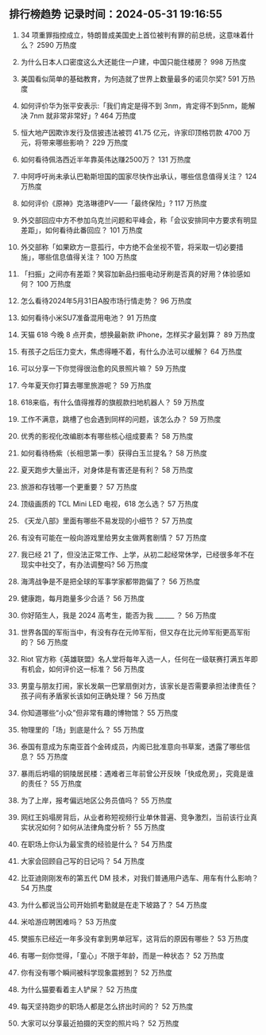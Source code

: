 
## 排行榜趋势 记录时间：2024-05-31 19:16:55
  
  1. 34 项重罪指控成立，特朗普成美国史上首位被判有罪的前总统，这意味着什么？ 2590 万热度
    
  2. 为什么日本人口密度这么大还能住一户建，中国只能住楼房？ 998 万热度
    
  3. 美国看似简单的基础教育，为何造就了世界上数量最多的诺贝尔奖? 591 万热度
    
  4. 如何评价华为张平安表示:「我们肯定是得不到 3nm，肯定得不到5nm，能解决 7nm 就非常非常好」? 464 万热度
    
  5. 恒大地产因欺诈发行及信披违法被罚 41.75 亿元，许家印顶格罚款 4700 万元，将带来哪些影响？ 229 万热度
    
  6. 如何看待佩洛西近半年靠英伟达赚2500万？ 131 万热度
    
  7. 中阿呼吁尚未承认巴勒斯坦国的国家尽快作出承认，哪些信息值得关注？ 124 万热度
    
  8. 如何评价《原神》克洛琳德PV——「最终保险」? 117 万热度
    
  9. 外交部回应中方不参加乌克兰问题和平峰会，称「会议安排同中方要求有明显差距」，如何看待此番回应？ 101 万热度
    
  10. 外交部称「如果欧方一意孤行，中方绝不会坐视不管，将采取一切必要措施」，哪些信息值得关注？ 100 万热度
    
  11. 「扫振」之间亦有差距？笑容加新品扫振电动牙刷是否真的好用？体验感如何？ 100 万热度
    
  12. 怎么看待2024年5月31日A股市场行情走势？ 96 万热度
    
  13. 如何看待小米SU7准备混用电池？ 91 万热度
    
  14. 天猫 618 今晚 8 点开卖，想换最新款 iPhone，怎样买才最划算？ 89 万热度
    
  15. 有孩子之后压力变大，焦虑得睡不着，有什么办法可以缓解？ 64 万热度
    
  16. 可以分享一下你觉得很治愈的风景照片嘛？ 59 万热度
    
  17. 今年夏天你打算去哪里旅游呢？ 59 万热度
    
  18. 618来临，有什么值得推荐的旗舰款扫地机器人？ 59 万热度
    
  19. 工作不满意，跳槽了也会遇到同样的问题，该怎么办？ 59 万热度
    
  20. 优秀的影视化改编剧本有哪些核心组成要素？ 58 万热度
    
  21. 如何看待杨紫（长相思第一季）获得白玉兰提名？ 58 万热度
    
  22. 夏天跑步大量出汗，对身体是有害还是有利？ 58 万热度
    
  23. 旅游和存钱哪一个更重要？ 57 万热度
    
  24. 顶级画质的 TCL Mini LED 电视，618 怎么选？ 57 万热度
    
  25. 《天龙八部》里面有哪些不易发现的小细节？ 57 万热度
    
  26. 有没有可能在一般向游戏里给男女主做两套剧情？ 57 万热度
    
  27. 我已经 21 了，但没法正常工作、上学，从初二起经常休学，已经很多年不在现实中社交了，有办法调整吗? 56 万热度
    
  28. 海湾战争是不是把全球的军事学家都带跑偏了？ 56 万热度
    
  29. 健康跑，每月跑量多少合适？ 56 万热度
    
  30. 你好陌生人，我是 2024 高考生，能否为我  ______ ？ 56 万热度
    
  31. 世界各国的军衔当中，有没有存在元帅军衔，但又存在比元帅军衔更高军衔的？ 56 万热度
    
  32. Riot 官方称《英雄联盟》名人堂将每年入选一人，任何在一级联赛打满五年即有机会，如何评价这一标准？ 56 万热度
    
  33. 男童与朋友打闹，家长发飙一巴掌扇倒对方，该家长是否需要承担法律责任？孩子间有矛盾家长该如何正确处理？ 56 万热度
    
  34. 你知道哪些“小众”但非常有趣的博物馆？ 55 万热度
    
  35. 物理里的「场」到底是什么？ 55 万热度
    
  36. 泰国有意成为东南亚首个金砖成员，内阁已批准意向书草案，透露了哪些信息？ 55 万热度
    
  37. 暴雨后坍塌的铜陵居民楼：遇难者三年前曾公开反映「快成危房」，究竟是谁的责任？ 55 万热度
    
  38. 为了上岸，报考偏远地区公务员值吗？ 55 万热度
    
  39. 网红王妈塌房背后，从业者称短视频行业单休普遍、竞争激烈，当前该行业真实状况如何？如何从法律角度分析？ 55 万热度
    
  40. 在职场上你认为最宝贵的经验是什么？ 54 万热度
    
  41. 大家会回顾自己写的日记吗？ 54 万热度
    
  42. 比亚迪刚刚发布的第五代 DM 技术，对我们普通用户选车、用车有什么影响？ 54 万热度
    
  43. 为什么都说当公司开始抓考勤就是在走下坡路了？ 54 万热度
    
  44. 米哈游应聘困难吗？ 53 万热度
    
  45. 樊振东已经近一年多没有拿到男单冠军，这背后的原因有哪些？ 53 万热度
    
  46. 有哪一刻你觉得，「童心」不限于年龄，而是一种状态？ 52 万热度
    
  47. 你有没有哪个瞬间被科学现象震撼到？ 52 万热度
    
  48. 为什么猫要看着主人铲屎？ 52 万热度
    
  49. 每天坚持跑步的职场人都是怎么挤出时间的？ 52 万热度
    
  50. 大家可以分享最近拍摄的天空的照片吗？ 52 万热度
    